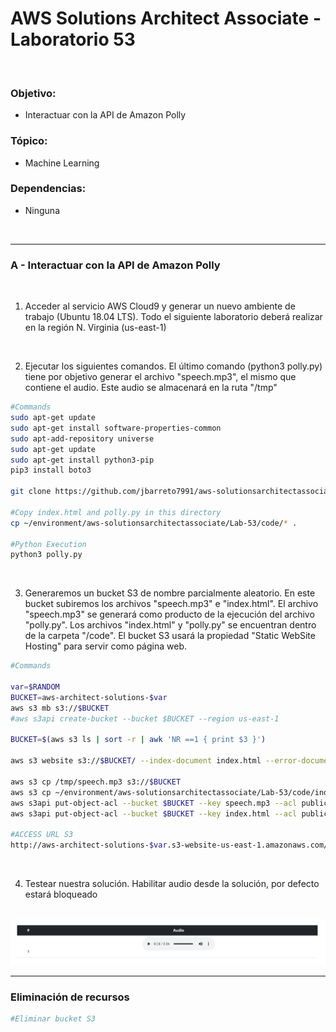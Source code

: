 # AWS Solutions Architect Associate - Laboratorio 53

<br>

### Objetivo: 
* Interactuar con la API de Amazon Polly


### Tópico:
* Machine Learning

### Dependencias:
* Ninguna

<br>

---

### A - Interactuar con la API de Amazon Polly

<br>

1. Acceder al servicio AWS Cloud9 y generar un nuevo ambiente de trabajo (Ubuntu 18.04 LTS). Todo el siguiente laboratorio deberá realizar en la región N. Virginia (us-east-1)

<br>

2. Ejecutar los siguientes comandos. El último comando (python3 polly.py) tiene por objetivo generar el archivo "speech.mp3", el mismo que contiene el audio. Este audio se almacenará en la ruta "/tmp"

```bash
#Commands
sudo apt-get update
sudo apt-get install software-properties-common
sudo apt-add-repository universe
sudo apt-get update
sudo apt-get install python3-pip
pip3 install boto3

git clone https://github.com/jbarreto7991/aws-solutionsarchitectassociate.git

#Copy index.html and polly.py in this directory
cp ~/environment/aws-solutionsarchitectassociate/Lab-53/code/* .

#Python Execution
python3 polly.py
```
<br>

3. Generaremos un bucket S3 de nombre parcialmente aleatorio. En este bucket subiremos los archivos "speech.mp3" e "index.html". El archivo "speech.mp3" se generará como producto de la ejecución del archivo "polly.py". Los archivos "index.html" y "polly.py" se encuentran dentro de la carpeta "/code". El bucket S3 usará la propiedad "Static WebSite Hosting" para servir como página web.

```bash
#Commands

var=$RANDOM
BUCKET=aws-architect-solutions-$var
aws s3 mb s3://$BUCKET
#aws s3api create-bucket --bucket $BUCKET --region us-east-1

BUCKET=$(aws s3 ls | sort -r | awk 'NR ==1 { print $3 }')

aws s3 website s3://$BUCKET/ --index-document index.html --error-document error.html

aws s3 cp /tmp/speech.mp3 s3://$BUCKET
aws s3 cp ~/environment/aws-solutionsarchitectassociate/Lab-53/code/index.html s3://$BUCKET
aws s3api put-object-acl --bucket $BUCKET --key speech.mp3 --acl public-read
aws s3api put-object-acl --bucket $BUCKET --key index.html --acl public-read

#ACCESS URL S3
http://aws-architect-solutions-$var.s3-website-us-east-1.amazonaws.com/
```

<br>

4. Testear nuestra solución. Habilitar audio desde la solución, por defecto estará bloqueado


<br>

<img src="images/Lab53_01.jpg">

<br>

---

### Eliminación de recursos

```bash
#Eliminar bucket S3
```
